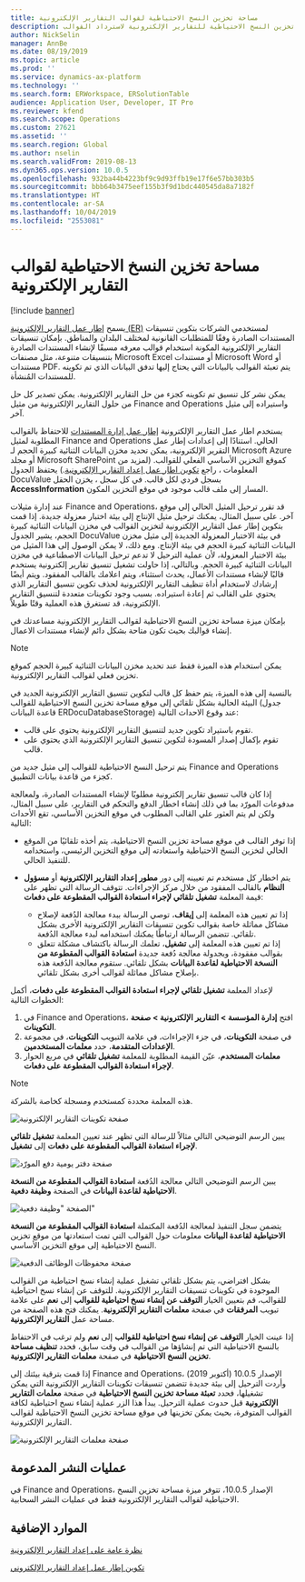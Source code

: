 ```yaml
---
title: مساحة تخزين النسخ الاحتياطية لقوالب التقارير الإلكترونية
description: يشرح هذا الموضوع كيفية استخدام مساحة تخزين النسخ الاحتياطية للتقارير الإلكترونية لاسترداد القوالب.
author: NickSelin
manager: AnnBe
ms.date: 08/19/2019
ms.topic: article
ms.prod: ''
ms.service: dynamics-ax-platform
ms.technology: ''
ms.search.form: ERWorkspace, ERSolutionTable
audience: Application User, Developer, IT Pro
ms.reviewer: kfend
ms.search.scope: Operations
ms.custom: 27621
ms.assetid: ''
ms.search.region: Global
ms.author: nselin
ms.search.validFrom: 2019-08-13
ms.dyn365.ops.version: 10.0.5
ms.openlocfilehash: 932ba44b4223bf9c9d93ffb19e17f6e57bb303b5
ms.sourcegitcommit: bbb64b3475eef155b3f9d1bdc440545da8a7182f
ms.translationtype: HT
ms.contentlocale: ar-SA
ms.lasthandoff: 10/04/2019
ms.locfileid: "2553081"
---
```

# <a name="backup-storage-of-er-templates"></a>مساحة تخزين النسخ الاحتياطية لقوالب التقارير الإلكترونية

[!include [banner](../includes/banner.md)]

يسمح [إطار عمل التقارير الإلكترونية (ER)](general-electronic-reporting.md) لمستخدمي الشركات بتكوين تنسيقات المستندات الصادرة وفقًا للمتطلبات القانونية لمختلف البلدان والمناطق. بإمكان تنسيقات التقارير الإلكترونية المكونة استخدام قوالب معرفه مسبقًا لإنشاء المستندات الصادرة بتنسيقات متنوعة، مثل مصنفات Microsoft Excel أو مستندات Microsoft Word أو مستندات PDF. يتم تعبئة القوالب بالبيانات التي يحتاج إليها تدفق البيانات الذي تم تكوينه للمستندات المُنشأة.

يمكن نشر كل تنسيق تم تكوينه كجزء من حل التقارير الإلكترونية. يمكن تصدير كل حل من حلول التقارير الإلكترونية من مثيل Finance and Operations واستيراده إلى مثيل آخر.

يستخدم اطار عمل التقارير الإلكترونية [إطار عمل إدارة المستندات](../../fin-ops/organization-administration/configure-document-management.md) للاحتفاظ بالقوالب المطلوبة لمثيل Finance and Operations الحالي. استنادًا إلى إعدادات إطار عمل التقرير الإلكترونية، يمكن تحديد مخزن البيانات الثنائية كبيرة الحجم لـ Microsoft Azure أو مجلد Microsoft SharePoint كموقع التخزين الأساسي الفعلي للقوالب. (لمزيد من المعلومات ، راجع [تكوين اطار عمل إعداد التقارير الإلكترونية](electronic-reporting-er-configure-parameters.md).) يحتفظ الجدول DocuValue بسجل فردي لكل قالب. في كل سجل ، يخزن الحقل **AccessInformation** المسار إلى ملف قالب موجود في موقع التخزين المكون.

عند إدارة مثيلات Finance and Operations، قد تقرر ترحيل المثيل الحالي إلى موقع آخر. على سبيل المثال، يمكنك ترحيل مثيل الإنتاج إلى بيئة اختبار معزولة جديدة. إذا قمت بتكوين إطار عمل التقارير الإلكترونية لتخزين القوالب في مخزن البيانات الثنائية كبيرة الحجم، يشير الجدول DocuValue في بيئة الاختبار المعزولة الجديدة إلى مثيل مخزن البيانات الثنائية كبيرة الحجم في بيئة الإنتاج. ومع ذلك، لا يمكن الوصول إلى هذا المثيل من بيئة الاختبار المعزولة، لأن عملية الترحيل لا تدعم ترحيل البيانات الاصطناعية في مخزن البيانات الثنائية كبيرة الحجم. وبالتالي، إذا حاولت تشغيل تنسيق تقارير إلكترونية يستخدم قالبًا لإنشاء مستندات الأعمال، يحدث استثناء، ويتم اعلامك بالقالب المفقود. ويتم أيضًا إرشادك لاستخدام أداة تنظيف التقارير الإلكترونية لحذف تكوين تنسيق التقارير الذي يحتوي على القالب ثم إعادة استيراده. بسبب وجود تكوينات متعددة لتنسيق التقارير الإلكترونية، قد تستغرق هذه العملية وقتًا طويلاً.

بإمكان ميزة مساحة تخزين النسخ الاحتياطية لقوالب التقارير الإلكترونية مساعدتك في إنشاء قوالبك بحيث تكون متاحة بشكل دائم لإنشاء مستندات الاعمال.

> [!NOTE]
> يمكن استخدام هذه الميزة فقط عند تحديد مخزن البيانات الثنائية كبيرة الحجم كموقع تخزين فعلي لقوالب التقارير الإلكترونية.

بالنسبة إلى هذه الميزة، يتم حفظ كل قالب لتكوين تنسيق التقارير الإلكترونية الجديد في البيئة الحالية بشكل تلقائي إلى موقع مساحة تخزين النسخ الاحتياطية للقوالب (جدول قاعدة البيانات ERDocuDatabaseStorage) عند وقوع الاحداث التالية:

- تقوم باستيراد تكوين جديد لتنسيق التقارير الإلكترونية يحتوي على قالب.
- تقوم بإكمال إصدار المسودة لتكوين تنسيق التقارير الإلكترونية الذي يحتوي على قالب.

يتم ترحيل النسخ الاحتياطية للقوالب إلى مثيل جديد من Finance and Operations كجزء من قاعدة بيانات التطبيق.

إذا كان قالب تنسيق تقارير إلكترونية مطلوبًا لإنشاء المستندات الصادرة، ولمعالجة مدفوعات المورّد بما في ذلك إنشاء اخطار الدفع والتحكم في التقارير، على سبيل المثال، ولكن لم يتم العثور علي القالب المطلوب في موقع التخزين الأساسي، تقع الأحداث التالية:

- إذا توفر القالب في موقع مساحة تخزين النسخ الاحتياطية، يتم أخذه تلقائيًا من الموقع الحالي لتخزين النسخ الاحتياطية واستعادته إلى موقع التخزين الرئيسي، واستخدامه للتنفيذ الحالي.
- يتم اخطار كل مستخدم تم تعيينه إلى دور **مطور إعداد التقارير الإلكترونية** أو **مسؤول النظام** بالقالب المفقود من خلال مركز الإجراءات. تتوقف الرسالة التي تظهر على قيمة المعلمة **تشغيل تلقائي لإجراء استعادة القوالب المقطوعة على دفعات**:

    - إذا تم تعيين هذه المعلمة إلى **إيقاف**، توصي الرسالة ببدء معالجة الدُفعة لإصلاح مشاكل مماثلة خاصة بقوالب تكوين تنسيقات التقارير الإلكترونية الأخرى بشكل تلقائي. تتضمن الرسالة ارتباطًا يمكنك استخدامه لبدء معالجة الدُفعة.
    - إذا تم تعيين هذه المعلمة إلى **تشغيل**، تعلمك الرسالة باكتشاف مشكلة تتعلق بقوالب مفقودة، وبجدولة معالجة دُفعة جديدة **استعادة القوالب المقطوعة من النسخة الاحتياطية لقاعدة البيانات** بشكل تلقائي. ستقوم معالجة الدُفعة هذه بإصلاح مشاكل مماثلة لقوالب أخرى بشكل تلقائي.

لإعداد المعلمة **تشغيل تلقائي لإجراء استعادة القوالب المقطوعة على دفعات**، أكمل الخطوات التالية:

1. في Finance and Operations، افتح **إدارة المؤسسة \> التقارير الإلكترونية \> صفحة التكوينات**.
2. في صفحة **التكوينات**، في جزء الإجراءات، في علامة التبويب **التكوينات**، في مجموعة **الإعدادات المتقدمة**، حدد **معلمات المستخدمين**.
3. في مربع الحوار‏‎ **معلمات المستخدم**، عيّن القيمة المطلوبة للمعلمة **تشغيل تلقائي لإجراء استعادة القوالب المقطوعة على دفعات**.

> [!NOTE]
> هذه المعلمة محددة كمستخدم ومسجلة كخاصة بالشركة.

![صفحة تكوينات التقارير الإلكترونية](./media/GER-BackupTemplates-1.png)

يبين الرسم التوضيحي التالي مثالاً للرسالة التي تظهر عند تعيين المعلمة **تشغيل تلقائي لإجراء استعادة القوالب المقطوعة على دفعات**  إلى **تشغيل**.

![صفحة دفتر يومية دفع المورّد](./media/GER-BackupTemplates-2.png)

يبين الرسم التوضيحي التالي معالجة الدُفعة **استعادة القوالب المقطوعة من النسخة الاحتياطية لقاعدة البيانات** في الصفحة **وظيفة دفعية**.

![الصفحة "وظيفة دفعية"](./media/GER-BackupTemplates-3.png)

يتضمن سجل التنفيذ لمعالجة الدُفعة المكتملة **استعادة القوالب المقطوعة من النسخة الاحتياطية لقاعدة البيانات** معلومات حول القوالب التي تمت استعادتها من موقع تخزين النسخ الاحتياطية إلى موقع التخزين الأساسي.

![صفحة محفوظات الوظائف الدفعية](./media/GER-BackupTemplates-4.png)

بشكل افتراضي، يتم بشكل تلقائي تشغيل عملية إنشاء نسخ احتياطية من القوالب الموجودة في تكوينات تنسيقات التقارير الإلكترونية. للتوقف عن إنشاء نسخ احتياطية للقوالب، قم بتعيين الخيار **التوقف عن إنشاء نسخ احتياطية للقوالب** إلى **نعم** على علامة تبويب **المرفقات** في صفحة **معلمات التقارير الإلكترونية**. يمكنك فتح هذه الصفحة من مساحة عمل **التقارير الإلكترونية**.

إذا عينت الخيار  **التوقف عن إنشاء نسخ احتياطية للقوالب** إلى **نعم** ولم ترغب في الاحتفاظ بالنسخ الاحتياطية التي تم إنشاؤها من القوالب في وقت سابق، فحدد **تنظيف مساحة تخزين النسخ الاحتياطية** في صفحة **معلمات التقارير الإلكترونية**.

إذا قمت بترقية بيئتك إلى Finance and Operations، الإصدار 10.0.5 (أكتوبر 2019) وأردت الترحيل إلى بيئة جديدة تتضمن تنسيقات تكوينات التقارير الإلكترونية التي يمكن تشغيلها، فحدد **تعبئة مساحة تخزين النسخ الاحتياطية** في صفحة **معلمات التقارير الإلكترونية** قبل حدوث عملية الترحيل. يبدأ هذا الزر عملية إنشاء نسخ احتياطية لكافة القوالب المتوفرة، بحيث يمكن تخزينها في موقع مساحة تخزين النسخ الاحتياطية لقوالب التقارير الإلكترونية‬.

![صفحة معلمات التقارير الإلكترونية](./media/GER-BackupTemplates-5.png)

## <a name="supported-deployments"></a>عمليات النشر المدعومة

في Finance and Operations، الإصدار 10.0.5، تتوفر ميزة مساحة تخزين النسخ الاحتياطية لقوالب التقارير الإلكترونية‬ فقط في عمليات النشر السحابية.

## <a name="additional-resources"></a>الموارد الإضافية

[نظرة عامة على إعداد التقارير الإلكترونية](general-electronic-reporting.md)

[تكوين إطار عمل إعداد التقارير الإلكتروني](electronic-reporting-er-configure-parameters.md)

